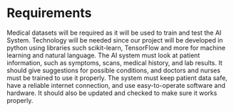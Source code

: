 # Requirements

Medical datasets will be required as it will be used to train and test the AI System. Technology will be needed since our project will be developed in python using libraries such scikit-learn, TensorFlow and more for machine learning and natural language. The AI system must look at patient information, such as symptoms, scans, medical history, and lab results. It should give suggestions for possible conditions, and doctors and nurses must be trained to use it properly. The system must keep patient data safe, have a reliable internet connection, and use easy-to-operate software and hardware. It should also be updated and checked to make sure it works properly.
